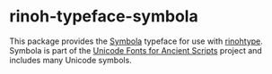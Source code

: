 # rinoh-typeface-symbola

This package provides the [Symbola](https://fontlibrary.org/en/font/symbola) typeface for use with [rinohtype](https://github.com/brechtm/rinohtype#readme).
Symbola is part of the [Unicode Fonts for Ancient Scripts](http://users.teilar.gr/~g1951d/) project and includes many Unicode symbols.
